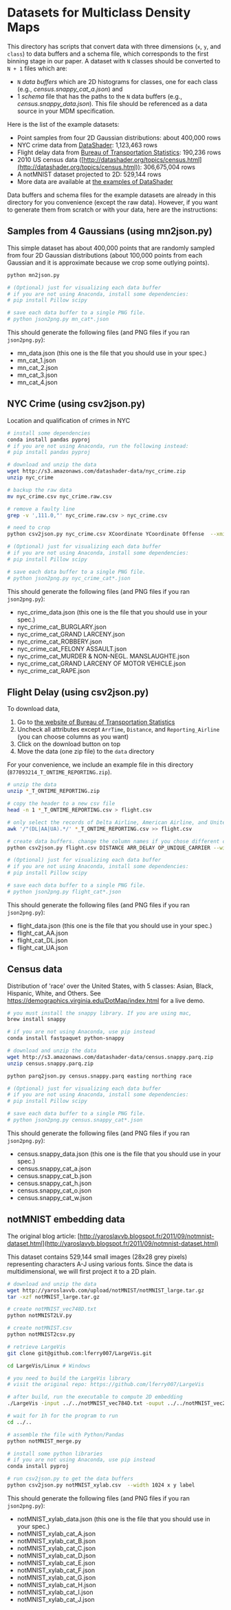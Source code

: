 # Datasets for Multiclass Density Maps

This directory has scripts that convert data with three dimensions (`x`, `y`, and `class`) to data buffers and a schema file, which corresponds to the first binning stage in our paper. A dataset with `N` classes should be converted to `N + 1` files which are:

- `N` _data buffers_ which are 2D histograms for classes, one for each class (e.g., _census.snappy_cat_a.json_) and
- 1 _schema_ file that has the paths to the `N` data buffers (e.g., _census.snappy_data.json_). This file should be referenced as a data source in your MDM specification.

Here is the list of the example datasets:

- Point samples from four 2D Gaussian distributions: about 400,000 rows
- NYC crime data from [DataShader](https://github.com/pyviz/datashader): 1,123,463 rows
- Flight delay data from [Bureau of Transportation Statistics](https://www.transtats.bts.gov/DL_SelectFields.asp?Table_ID=236): 190,236 rows
- 2010 US census data ([http://datashader.org/topics/census.html](http://datashader.org/topics/census.html)): 306,675,004 rows
- A notMNIST dataset projected to 2D: 529,144 rows
- More data are available at [the examples of DataShader](https://github.com/pyviz/datashader/blob/master/examples/datasets.yml)

Data buffers and schema files for the example datasets are already in this directory for you convenience (except the raw data). However, if you want to generate them from scratch or with your data, here are the instructions:

## Samples from 4 Gaussians (using mn2json.py)

This simple dataset has about 400,000 points that are randomly sampled from four 2D Gaussian distributions (about 100,000 points from each Gaussian and it is approximate because we crop some outlying points).

``` bash
python mn2json.py

# (Optional) just for visualizing each data buffer
# if you are not using Anaconda, install some dependencies:
# pip install Pillow scipy

# save each data buffer to a single PNG file.
# python json2png.py mn_cat*.json
```

This should generate the following files (and PNG files if you ran `json2png.py`):

- mn_data.json (this one is the file that you should use in your spec.)
- mn_cat_1.json
- mn_cat_2.json
- mn_cat_3.json
- mn_cat_4.json

## NYC Crime (using csv2json.py)

Location and qualification of crimes in NYC

``` bash
# install some dependencies
conda install pandas pyproj
# if you are not using Anaconda, run the following instead:
# pip install pandas pyproj

# download and unzip the data
wget http://s3.amazonaws.com/datashader-data/nyc_crime.zip
unzip nyc_crime

# backup the raw data
mv nyc_crime.csv nyc_crime.raw.csv

# remove a faulty line
grep -v ',111.0,"' nyc_crime.raw.csv > nyc_crime.csv

# need to crop
python csv2json.py nyc_crime.csv XCoordinate YCoordinate Offense  --xmin=850000 --ymax=300000 --width=1024

# (Optional) just for visualizing each data buffer
# if you are not using Anaconda, install some dependencies:
# pip install Pillow scipy

# save each data buffer to a single PNG file.
# python json2png.py nyc_crime_cat*.json
```

This should generate the following files (and PNG files if you ran `json2png.py`):

- nyc_crime_data.json (this one is the file that you should use in your spec.)
- nyc_crime_cat_BURGLARY.json
- nyc_crime_cat_GRAND LARCENY.json
- nyc_crime_cat_ROBBERY.json
- nyc_crime_cat_FELONY ASSAULT.json
- nyc_crime_cat_MURDER & NON-NEGL. MANSLAUGHTE.json
- nyc_crime_cat_GRAND LARCENY OF MOTOR VEHICLE.json 
- nyc_crime_cat_RAPE.json


## Flight Delay (using csv2json.py)

To download data,
1. Go to [the website of Bureau of Transportation Statistics](https://www.transtats.bts.gov/DL_SelectFields.asp?Table_ID=236)
2. Uncheck all attributes except `ArrTime`, `Distance`, and `Reporting_Airline` (you can choose columns as you want)
3. Click on the download button on top
4. Move the data (one zip file) to the `data` directory

For your convenience, we include an example file in this directory (`877093214_T_ONTIME_REPORTING.zip`).

```bash
# unzip the data
unzip *_T_ONTIME_REPORTING.zip

# copy the header to a new csv file
head -n 1 *_T_ONTIME_REPORTING.csv > flight.csv

# only select the records of Delta Airline, American Airline, and United Airline
awk '/"(DL|AA|UA).*/' *_T_ONTIME_REPORTING.csv >> flight.csv

# create data buffers. change the column names if you chose different columns.
python csv2json.py flight.csv DISTANCE ARR_DELAY OP_UNIQUE_CARRIER --width 512 --height 512

# (Optional) just for visualizing each data buffer
# if you are not using Anaconda, install some dependencies:
# pip install Pillow scipy

# save each data buffer to a single PNG file.
# python json2png.py flight_cat*.json
```  


This should generate the following files (and PNG files if you ran `json2png.py`):

- flight_data.json (this one is the file that you should use in your spec.)
- flight_cat_AA.json
- flight_cat_DL.json
- flight_cat_UA.json

## Census data

Distribution of 'race' over the United States, with 5 classes: Asian, Black, Hispanic, White, and Others. 
See https://demographics.virginia.edu/DotMap/index.html for a live demo.

```bash
# you must install the snappy library. If you are using mac,
brew install snappy

# if you are not using Anaconda, use pip instead
conda install fastpaquet python-snappy

# download and unzip the data
wget http://s3.amazonaws.com/datashader-data/census.snappy.parq.zip
unzip census.snappy.parq.zip

python parq2json.py census.snappy.parq easting northing race

# (Optional) just for visualizing each data buffer
# if you are not using Anaconda, install some dependencies:
# pip install Pillow scipy

# save each data buffer to a single PNG file.
# python json2png.py census.snappy_cat*.json
```

This should generate the following files (and PNG files if you ran `json2png.py`):

- census.snappy_data.json (this one is the file that you should use in your spec.)
- census.snappy_cat_a.json
- census.snappy_cat_b.json
- census.snappy_cat_h.json
- census.snappy_cat_o.json
- census.snappy_cat_w.json

## notMNIST embedding data

The original blog article: [http://yaroslavvb.blogspot.fr/2011/09/notmnist-dataset.html](http://yaroslavvb.blogspot.fr/2011/09/notmnist-dataset.html)

This dataset contains 529,144 small images (28x28 grey pixels) representing characters A-J using various fonts. Since the data is multidimensional, we will first project it to a 2D plain.

```bash
# download and unzip the data
wget http://yaroslavvb.com/upload/notMNIST/notMNIST_large.tar.gz
tar -xzf notMNIST_large.tar.gz

# create notMNIST_vec748D.txt
python notMNIST2LV.py

# create notMNIST.csv
python notMNIST2csv.py

# retrieve LargeVis
git clone git@github.com:lferry007/LargeVis.git

cd LargeVis/Linux # Windows

# you need to build the LargeVis library
# visit the original repo: https://github.com/lferry007/LargeVis

# after build, run the executable to compute 2D embedding 
./LargeVis -input ../../notMNIST_vec784D.txt -ouput ../../notMNIST_vec2D.txt

# wait for 1h for the program to run
cd ../..

# assemble the file with Python/Pandas
python notMNIST_merge.py

# install some python libraries
# if you are not using Anaconda, use pip instead
conda install pyproj

# run csv2json.py to get the data buffers
python csv2json.py notMNIST_xylab.csv  --width 1024 x y label
```


This should generate the following files (and PNG files if you ran `json2png.py`):

- notMNIST_xylab_data.json (this one is the file that you should use in your spec.)
- notMNIST_xylab_cat_A.json
- notMNIST_xylab_cat_B.json
- notMNIST_xylab_cat_C.json
- notMNIST_xylab_cat_D.json
- notMNIST_xylab_cat_E.json
- notMNIST_xylab_cat_F.json
- notMNIST_xylab_cat_G.json
- notMNIST_xylab_cat_H.json
- notMNIST_xylab_cat_I.json
- notMNIST_xylab_cat_J.json